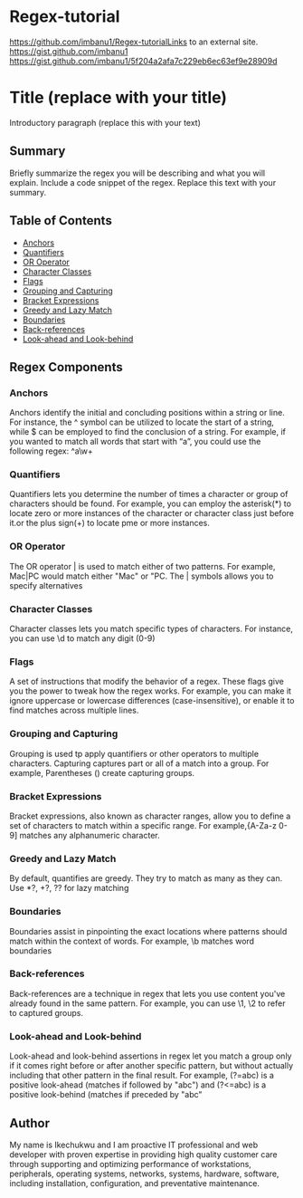 # Regex-tutorial
https://github.com/imbanu1/Regex-tutorialLinks to an external site.
https://gist.github.com/imbanu1
https://gist.github.com/imbanu1/5f204a2afa7c229eb6ec63ef9e28909d

# Title (replace with your title)

Introductory paragraph (replace this with your text)

## Summary

Briefly summarize the regex you will be describing and what you will explain. Include a code snippet of the regex. Replace this text with your summary.

## Table of Contents

- [Anchors](#anchors)
- [Quantifiers](#quantifiers)
- [OR Operator](#or-operator)
- [Character Classes](#character-classes)
- [Flags](#flags)
- [Grouping and Capturing](#grouping-and-capturing)
- [Bracket Expressions](#bracket-expressions)
- [Greedy and Lazy Match](#greedy-and-lazy-match)
- [Boundaries](#boundaries)
- [Back-references](#back-references)
- [Look-ahead and Look-behind](#look-ahead-and-look-behind)

## Regex Components

### Anchors
Anchors identify the initial and concluding positions within a string or line. For instance, the ^ symbol can be utilized to locate the start of a string, while $ can be employed to find the conclusion of a string. For example, if you wanted to match all words that start with “a”, you could use the following regex: ^a\w+

### Quantifiers
Quantifiers lets you determine the number of times a character or group of characters should be found. For example, you can employ the asterisk(*) to locate zero or more instances of the character or character class just before it.or the plus sign(+) to locate pme or more instances.

### OR Operator
The OR operator | is used to match either of two patterns. For example, Mac|PC would match either "Mac" or "PC. The | symbols allows you to specify alternatives

### Character Classes
Character classes lets you match specific types of characters. For instance, you can use \d to match any digit (0-9)

### Flags
A set of instructions that modify the behavior of a regex. These flags give you the power to tweak how the regex works. For example, you can make it ignore uppercase or lowercase differences (case-insensitive), or enable it to find matches across multiple lines.

### Grouping and Capturing
Grouping is used tp apply quantifiers or other operators to multiple characters. Capturing captures part or all of a match into a group. For example, Parentheses () create capturing groups.

### Bracket Expressions
Bracket expressions, also known as character ranges, allow you to define a set of characters to match within a specific range. For example,{A-Za-z 0-9] matches any alphanumeric character.

### Greedy and Lazy Match
By default, quantifies are greedy. They try to match as many as they can. Use *?, +?, ?? for lazy matching

### Boundaries
Boundaries assist in pinpointing the exact locations where patterns should match within the context of words. For example, \b matches word boundaries

### Back-references
Back-references are a technique in regex that lets you use content you've already found in the same pattern. For example, you can use \1, \2 to refer to captured groups.

### Look-ahead and Look-behind
Look-ahead and look-behind assertions in regex let you match a group only if it comes right before or after another specific pattern, but without actually including that other pattern in the final result. For example, (?=abc) is a positive look-ahead (matches if followed by "abc") and (?<=abc) is a positive look-behind (matches if preceded by "abc"

## Author
My name is Ikechukwu and I am proactive IT professional and web developer with proven expertise in providing high quality customer care through supporting and optimizing performance of workstations, peripherals, operating systems, networks, systems, hardware, software, including installation, configuration, and preventative maintenance.
